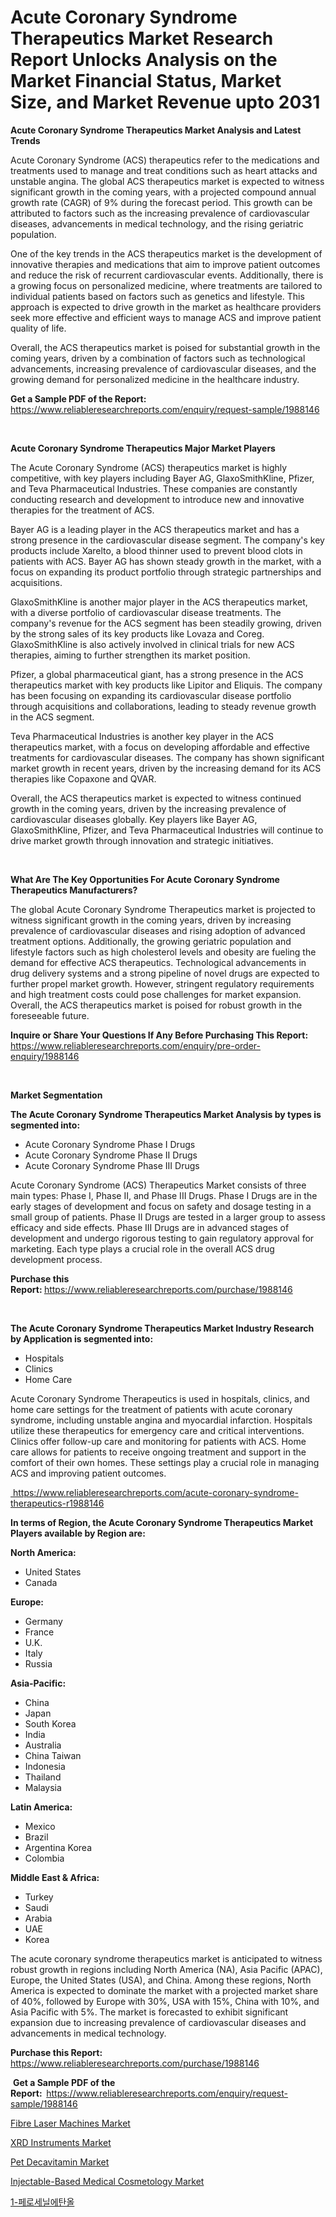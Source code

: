 <p><h1>Acute Coronary Syndrome Therapeutics Market Research Report Unlocks Analysis on the Market Financial Status, Market Size, and Market Revenue upto 2031</h1></p><p><strong>Acute Coronary Syndrome Therapeutics Market Analysis and Latest Trends</strong></p>
<p><p>Acute Coronary Syndrome (ACS) therapeutics refer to the medications and treatments used to manage and treat conditions such as heart attacks and unstable angina. The global ACS therapeutics market is expected to witness significant growth in the coming years, with a projected compound annual growth rate (CAGR) of 9% during the forecast period. This growth can be attributed to factors such as the increasing prevalence of cardiovascular diseases, advancements in medical technology, and the rising geriatric population.</p><p>One of the key trends in the ACS therapeutics market is the development of innovative therapies and medications that aim to improve patient outcomes and reduce the risk of recurrent cardiovascular events. Additionally, there is a growing focus on personalized medicine, where treatments are tailored to individual patients based on factors such as genetics and lifestyle. This approach is expected to drive growth in the market as healthcare providers seek more effective and efficient ways to manage ACS and improve patient quality of life.</p><p>Overall, the ACS therapeutics market is poised for substantial growth in the coming years, driven by a combination of factors such as technological advancements, increasing prevalence of cardiovascular diseases, and the growing demand for personalized medicine in the healthcare industry.</p></p>
<p><strong>Get a Sample PDF of the Report:&nbsp;</strong> <a href="https://www.reliableresearchreports.com/enquiry/request-sample/1988146">https://www.reliableresearchreports.com/enquiry/request-sample/1988146</a></p>
<p>&nbsp;</p>
<p><strong>Acute Coronary Syndrome Therapeutics Major Market Players</strong></p>
<p><p>The Acute Coronary Syndrome (ACS) therapeutics market is highly competitive, with key players including Bayer AG, GlaxoSmithKline, Pfizer, and Teva Pharmaceutical Industries. These companies are constantly conducting research and development to introduce new and innovative therapies for the treatment of ACS.</p><p>Bayer AG is a leading player in the ACS therapeutics market and has a strong presence in the cardiovascular disease segment. The company's key products include Xarelto, a blood thinner used to prevent blood clots in patients with ACS. Bayer AG has shown steady growth in the market, with a focus on expanding its product portfolio through strategic partnerships and acquisitions.</p><p>GlaxoSmithKline is another major player in the ACS therapeutics market, with a diverse portfolio of cardiovascular disease treatments. The company's revenue for the ACS segment has been steadily growing, driven by the strong sales of its key products like Lovaza and Coreg. GlaxoSmithKline is also actively involved in clinical trials for new ACS therapies, aiming to further strengthen its market position.</p><p>Pfizer, a global pharmaceutical giant, has a strong presence in the ACS therapeutics market with key products like Lipitor and Eliquis. The company has been focusing on expanding its cardiovascular disease portfolio through acquisitions and collaborations, leading to steady revenue growth in the ACS segment.</p><p>Teva Pharmaceutical Industries is another key player in the ACS therapeutics market, with a focus on developing affordable and effective treatments for cardiovascular diseases. The company has shown significant market growth in recent years, driven by the increasing demand for its ACS therapies like Copaxone and QVAR.</p><p>Overall, the ACS therapeutics market is expected to witness continued growth in the coming years, driven by the increasing prevalence of cardiovascular diseases globally. Key players like Bayer AG, GlaxoSmithKline, Pfizer, and Teva Pharmaceutical Industries will continue to drive market growth through innovation and strategic initiatives.</p></p>
<p>&nbsp;</p>
<p><strong>What Are The Key Opportunities For Acute Coronary Syndrome Therapeutics Manufacturers?</strong></p>
<p><p>The global Acute Coronary Syndrome Therapeutics market is projected to witness significant growth in the coming years, driven by increasing prevalence of cardiovascular diseases and rising adoption of advanced treatment options. Additionally, the growing geriatric population and lifestyle factors such as high cholesterol levels and obesity are fueling the demand for effective ACS therapeutics. Technological advancements in drug delivery systems and a strong pipeline of novel drugs are expected to further propel market growth. However, stringent regulatory requirements and high treatment costs could pose challenges for market expansion. Overall, the ACS therapeutics market is poised for robust growth in the foreseeable future.</p></p>
<p><strong>Inquire or Share Your Questions If Any Before Purchasing This Report:</strong> <a href="https://www.reliableresearchreports.com/enquiry/pre-order-enquiry/1988146">https://www.reliableresearchreports.com/enquiry/pre-order-enquiry/1988146</a></p>
<p>&nbsp;</p>
<p><strong>Market Segmentation</strong></p>
<p><strong>The Acute Coronary Syndrome Therapeutics Market Analysis by types is segmented into:</strong></p>
<p><ul><li>Acute Coronary Syndrome Phase I Drugs</li><li>Acute Coronary Syndrome Phase II Drugs</li><li>Acute Coronary Syndrome Phase III Drugs</li></ul></p>
<p><p>Acute Coronary Syndrome (ACS) Therapeutics Market consists of three main types: Phase I, Phase II, and Phase III Drugs. Phase I Drugs are in the early stages of development and focus on safety and dosage testing in a small group of patients. Phase II Drugs are tested in a larger group to assess efficacy and side effects. Phase III Drugs are in advanced stages of development and undergo rigorous testing to gain regulatory approval for marketing. Each type plays a crucial role in the overall ACS drug development process.</p></p>
<p><strong>Purchase this Report:&nbsp;</strong><a href="https://www.reliableresearchreports.com/purchase/1988146">https://www.reliableresearchreports.com/purchase/1988146</a></p>
<p>&nbsp;</p>
<p><strong>The Acute Coronary Syndrome Therapeutics Market Industry Research by Application is segmented into:</strong></p>
<p><ul><li>Hospitals</li><li>Clinics</li><li>Home Care</li></ul></p>
<p><p>Acute Coronary Syndrome Therapeutics is used in hospitals, clinics, and home care settings for the treatment of patients with acute coronary syndrome, including unstable angina and myocardial infarction. Hospitals utilize these therapeutics for emergency care and critical interventions. Clinics offer follow-up care and monitoring for patients with ACS. Home care allows for patients to receive ongoing treatment and support in the comfort of their own homes. These settings play a crucial role in managing ACS and improving patient outcomes.</p></p>
<p><a href="https://www.reliableresearchreports.com/acute-coronary-syndrome-therapeutics-r1988146">&nbsp;https://www.reliableresearchreports.com/acute-coronary-syndrome-therapeutics-r1988146</a></p>
<p><strong>In terms of Region, the Acute Coronary Syndrome Therapeutics Market Players available by Region are:</strong></p>
<p>
    <p> <strong> North America: </strong>
        <ul>
            <li>United States</li>
            <li>Canada</li>
        </ul>
        </p> 
    <p> <strong> Europe: </strong>
        <ul>
            <li>Germany</li>
            <li>France</li>
            <li>U.K.</li>
            <li>Italy</li>
            <li>Russia</li>
        </ul>
        </p> 
    <p> <strong> Asia-Pacific: </strong>
        <ul>
            <li>China</li>
            <li>Japan</li>
            <li>South Korea</li>
            <li>India</li>
            <li>Australia</li>
            <li>China Taiwan</li>
            <li>Indonesia</li>
            <li>Thailand</li>
            <li>Malaysia</li>
        </ul>
        </p> 
    <p> <strong> Latin America: </strong>
        <ul>
            <li>Mexico</li>
            <li>Brazil</li>
            <li>Argentina Korea</li>
            <li>Colombia</li>
        </ul>
        </p> 
    <p> <strong> Middle East & Africa: </strong>
        <ul>
            <li>Turkey</li>
            <li>Saudi</li>
            <li>Arabia</li>
            <li>UAE</li>
            <li>Korea</li>
        </ul>
    </p>
    </p>
<p><p>The acute coronary syndrome therapeutics market is anticipated to witness robust growth in regions including North America (NA), Asia Pacific (APAC), Europe, the United States (USA), and China. Among these regions, North America is expected to dominate the market with a projected market share of 40%, followed by Europe with 30%, USA with 15%, China with 10%, and Asia Pacific with 5%. The market is forecasted to exhibit significant expansion due to increasing prevalence of cardiovascular diseases and advancements in medical technology.</p></p>
<p><strong>Purchase this Report: </strong><a href="https://www.reliableresearchreports.com/purchase/1988146">https://www.reliableresearchreports.com/purchase/1988146</a></p>
<p>&nbsp;<strong>Get a Sample PDF of the Report:&nbsp;&nbsp;</strong><a href="https://www.reliableresearchreports.com/enquiry/request-sample/1988146">https://www.reliableresearchreports.com/enquiry/request-sample/1988146</a></p>
<p><strong></strong></p>
<p><p><a href="https://medium.com/@adamsaput321_54920/global-fibre-laser-machines-market-share-and-growth-opportunities-and-market-size-growing-with-a-86bdc1c494c6">Fibre Laser Machines Market</a></p><p><a href="https://medium.com/@woods76241/xrd-instruments-market-size-is-growing-at-cagr-of-13-2-bb9680d52bbe">XRD Instruments Market</a></p><p><a href="https://github.com/marloy8/Market-Research-Report-List-5/blob/main/pet-decavitamin-market.md">Pet Decavitamin Market</a></p><p><a href="https://github.com/WillieWoodard/Market-Research-Report-List-6/blob/main/injectable-based-medical-cosmetology-market.md">Injectable-Based Medical Cosmetology Market</a></p><p><a href="https://github.com/nhaiquang84/Market-Research-Report-List-2/blob/main/413892885238.md">1-페로세닐에탄올</a></p></p>